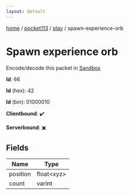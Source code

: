```yaml
---
layout: default
---
```


[home](/)  /  [pocket113](/protocol/pocket113)  /  [play](/protocol/pocket113/play)  /  spawn-experience-orb

# Spawn experience orb

Encode/decode this packet in [Sandbox](../../../sandbox/pocket113#Play.SpawnExperienceOrb)

**Id**: 66

**Id** (hex): 42

**Id** (bin): 01000010

**Clientbound**: ✔️

**Serverbound**: ✖️

## Fields

Name | Type
---|---
position | float&lt;xyz&gt;
count | varint
